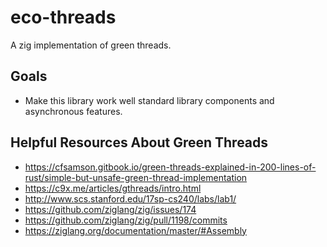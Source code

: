 # eco-threads

A zig implementation of green threads.

## Goals

- Make this library work well standard library components and asynchronous features.

## Helpful Resources About Green Threads

- https://cfsamson.gitbook.io/green-threads-explained-in-200-lines-of-rust/simple-but-unsafe-green-thread-implementation
- https://c9x.me/articles/gthreads/intro.html
- http://www.scs.stanford.edu/17sp-cs240/labs/lab1/
- https://github.com/ziglang/zig/issues/174
- https://github.com/ziglang/zig/pull/1198/commits
- https://ziglang.org/documentation/master/#Assembly
